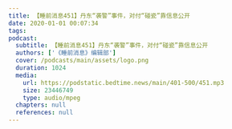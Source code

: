 ```yaml
---
title: 【睡前消息451】丹东“袭警”事件，对付“碰瓷”靠信息公开
date: 2020-01-01 00:07:34
tags:
podcast:
  subtitle: 【睡前消息451】丹东“袭警”事件，对付“碰瓷”靠信息公开
  authors: ['《睡前消息》编辑部']
  cover: /podcasts/main/assets/logo.png
  duration: 1024
  media:
    url: https://podstatic.bedtime.news/main/401-500/451.mp3
    size: 23446749
    type: audio/mpeg
  chapters: null
  references: null
---
```

